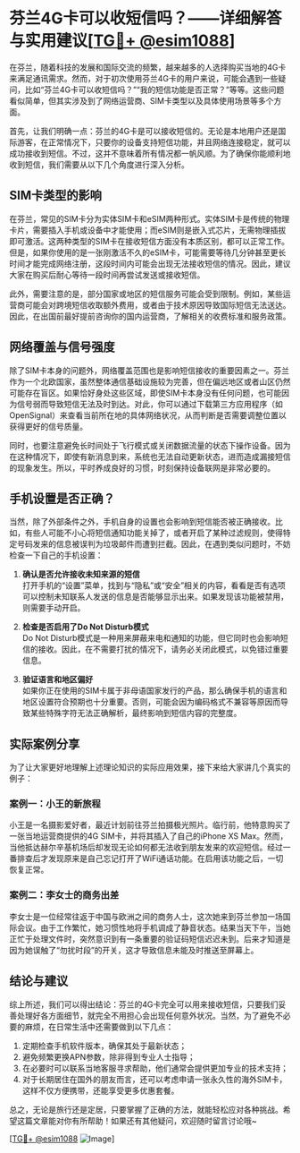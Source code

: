 # 芬兰4G卡可以收短信吗？——详细解答与实用建议[[TG💪+ @esim1088](https://t.me/s/esim1088)]

在芬兰，随着科技的发展和国际交流的频繁，越来越多的人选择购买当地的4G卡来满足通讯需求。然而，对于初次使用芬兰4G卡的用户来说，可能会遇到一些疑问，比如“芬兰4G卡可以收短信吗？”“我的短信功能是否正常？”等等。这些问题看似简单，但其实涉及到了网络运营商、SIM卡类型以及具体使用场景等多个方面。

首先，让我们明确一点：芬兰的4G卡是可以接收短信的。无论是本地用户还是国际游客，在正常情况下，只要你的设备支持短信功能，并且网络连接稳定，就可以成功接收到短信。不过，这并不意味着所有情况都一帆风顺。为了确保你能顺利地收到短信，我们需要从以下几个角度进行深入分析。

## SIM卡类型的影响

在芬兰，常见的SIM卡分为实体SIM卡和eSIM两种形式。实体SIM卡是传统的物理卡片，需要插入手机或设备中才能使用；而eSIM则是嵌入式芯片，无需物理插拔即可激活。这两种类型的SIM卡在接收短信方面没有本质区别，都可以正常工作。但是，如果你使用的是一张刚激活不久的eSIM卡，可能需要等待几分钟甚至更长时间才能完成网络注册，这段时间内可能会出现无法接收短信的情况。因此，建议大家在购买后耐心等待一段时间再尝试发送或接收短信。

此外，需要注意的是，部分国家或地区的短信服务可能会受到限制。例如，某些运营商可能会对跨境短信收取额外费用，或者由于技术原因导致国际短信无法送达。因此，在出国前最好提前咨询你的国内运营商，了解相关的收费标准和服务政策。

## 网络覆盖与信号强度

除了SIM卡本身的问题外，网络覆盖范围也是影响短信接收的重要因素之一。芬兰作为一个北欧国家，虽然整体通信基础设施较为完善，但在偏远地区或者山区仍然可能存在盲区。如果恰好身处这些区域，即使SIM卡本身没有任何问题，也可能因为信号弱而导致短信无法及时到达。对此，你可以通过下载第三方应用程序（如OpenSignal）来查看当前所在地的具体网络状况，从而判断是否需要调整位置以获得更好的信号质量。

同时，也要注意避免长时间处于飞行模式或关闭数据流量的状态下操作设备。因为在这种情况下，即使有新消息到来，系统也无法自动更新状态，进而造成漏接短信的现象发生。所以，平时养成良好的习惯，时刻保持设备联网是非常必要的。

## 手机设置是否正确？

当然，除了外部条件之外，手机自身的设置也会影响到短信能否被正确接收。比如，有些人可能不小心将短信通知功能关掉了，或者开启了某种过滤规则，使得特定号码发来的信息被误判为垃圾邮件而遭到拦截。因此，在遇到类似问题时，不妨检查一下自己的手机设置：

1. **确认是否允许接收未知来源的短信**  
   打开手机的“设置”菜单，找到与“隐私”或“安全”相关的内容，看看是否有选项可以控制未知联系人发送的信息是否能够显示出来。如果发现该功能被禁用，则需要手动开启。

2. **检查是否启用了Do Not Disturb模式**  
   Do Not Disturb模式是一种用来屏蔽来电和通知的功能，但它同时也会影响短信的接收。因此，在不需要打扰的情况下，请务必关闭此模式，以免错过重要信息。

3. **验证语言和地区偏好**  
   如果你正在使用的SIM卡属于非母语国家发行的产品，那么确保手机的语言和地区设置符合预期也十分重要。否则，可能会因为编码格式不兼容等原因而导致某些特殊字符无法正确解析，最终影响到短信内容的完整度。

## 实际案例分享

为了让大家更好地理解上述理论知识的实际应用效果，接下来给大家讲几个真实的例子：

### 案例一：小王的新旅程
小王是一名摄影爱好者，最近计划前往芬兰拍摄极光照片。临行前，他特意购买了一张当地运营商提供的4G SIM卡，并将其插入了自己的iPhone XS Max。然而，当他抵达赫尔辛基机场后却发现无论如何都无法收到朋友发来的欢迎短信。经过一番排查后才发现原来是自己忘记打开了WiFi通话功能。在启用该功能之后，一切恢复正常。

### 案例二：李女士的商务出差
李女士是一位经常往返于中国与欧洲之间的商务人士，这次她来到芬兰参加一场国际会议。由于工作繁忙，她习惯性地将手机调成了静音状态。结果当天下午，当她正忙于处理文件时，突然意识到有一条重要的验证码短信迟迟未到。后来才知道是因为她误触了“勿扰时段”的开关，这才导致信息未能及时推送至屏幕上。

## 结论与建议

综上所述，我们可以得出结论：芬兰的4G卡完全可以用来接收短信，只要我们妥善处理好各方面细节，就完全不用担心会出现任何意外状况。当然，为了避免不必要的麻烦，在日常生活中还需要做到以下几点：

1. 定期检查手机软件版本，确保其处于最新状态；
2. 避免频繁更换APN参数，除非得到专业人士指导；
3. 在必要时可以联系当地客服寻求帮助，他们通常会提供更加专业的技术支持；
4. 对于长期居住在国外的朋友而言，还可以考虑申请一张永久性的海外SIM卡，这样不仅方便携带，还能享受更多优惠套餐。

总之，无论是旅行还是定居，只要掌握了正确的方法，就能轻松应对各种挑战。希望这篇文章能对你有所帮助！如果还有其他疑问，欢迎随时留言讨论哦~

[[TG💪+ @esim1088](https://t.me/s/esim1088) ![Image](https://i.postimg.cc/4NQfJmqS/Snipaste-2025-05-13-00-14-12.png)]